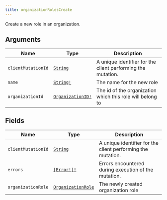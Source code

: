 ```yaml
---
title: organizationRolesCreate
---
```


Create a new role in an organization.

## Arguments

| Name | Type | Description |
|------|------|-------------|
| `clientMutationId` | [`String`](../scalar/string.md) | A unique identifier for the client performing the mutation. |
| `name` | [`String!`](../scalar/string.md) | The name for the new role |
| `organizationId` | [`OrganizationID!`](../scalar/organizationid.md) | The id of the organization which this role will belong to |

## Fields

| Name | Type | Description |
|------|------|-------------|
| `clientMutationId` | [`String`](../scalar/string.md) | A unique identifier for the client performing the mutation. |
| `errors` | [`[Error!]!`](../union/error.md) | Errors encountered during execution of the mutation. |
| `organizationRole` | [`OrganizationRole`](../object/organizationrole.md) | The newly created organization role |
